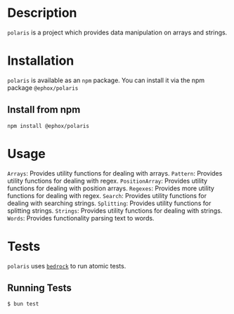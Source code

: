 # Description
`polaris` is a project which provides data manipulation on arrays and strings.
# Installation
`polaris` is available as an `npm` package.  You can install it via the npm package `@ephox/polaris`
## Install from npm
`npm install @ephox/polaris`

# Usage
`Arrays`: Provides utility functions for dealing with arrays.
`Pattern`: Provides utility functions for dealing with regex.
`PositionArray`: Provides utility functions for dealing with position arrays.
`Regexes`: Provides more utility functions for dealing with regex.
`Search`: Provides utility functions for dealing with searching strings.
`Splitting`: Provides utility functions for splitting strings.
`Strings`: Provides utility functions for dealing with strings.
`Words`: Provides functionality parsing text to words.
# Tests
`polaris` uses [`bedrock`](https://www.npmjs.com/package/@ephox/bedrock) to run atomic tests.
## Running Tests
`$ bun test`
